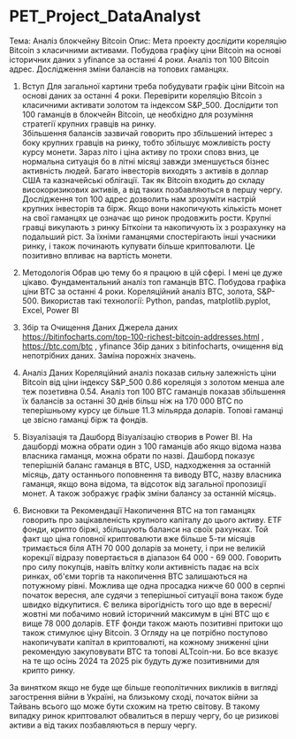 # PET_Project_DataAnalyst
Тема: Аналіз блокчейну Bitcoin
Опис: Мета проекту дослідити кореляцію Bitcoin з класичними активами. Побудова графіку ціни Bitcoin на основі історичних даних 
з yfinance за останні 4 роки. Аналіз топ 100 Bitcoin адрес. Дослідження зміни балансів на топових гаманцях. 

1. Вступ
Для загальної картини треба побудувати графік ціни Bitcoin на основі даних за останні 4 роки. Перевірити кореляцію Bitcoin з класичними
 активати  золотом та індексом S&P_500. 
Дослідити топ 100 гаманців в блокчейн Bitcoin, це необхідно для розуміння стратегії крупних гравців на ринку.  
Збільшення балансів зазвичай говорить про збільшений інтерес з боку крупних гравців на ринку, тобто збільшує можливість росту курсу монети. 
Зараз літо і ціна активу по трохи сповз вниз, це нормальна ситуація бо в літні місяці завжди зменшується бізнес активність людей.
Багато інвесторів виходять з активів в доллар США та казначейські облігації. Так як Bitcoin входить до складу високоризикових активів,
 а від таких позбавляються в першу чергу. Дослідження топ 100 адрес дозволить нам зрозуміти настрій крупних інвесторів та бірж.
Якщо вони накопичують кількість монет на свої гаманцях це означає що ринок продовжить рости.
Крупні гравці викупають з ринку Біткоіни та накопичують їх з розрахунку на подальший ріст.
За їхніми гаманцями спостерігають інші учасники ринку, і також починають купувати більше криптовалюти. Це позитивно впливає на вартість монети. 
3. Методологія
Обрав цю тему бо я працюю в цій сфері. І мені це дуже цікаво. Фундаментальний аналіз топ гаманців BTC.
Побудова графіка ціни BTC за останні 4 роки.  Кореляційний аналіз BTC, золота, S&P-500.
Використав такі технології: Python, pandas, matplotlib.pyplot, Excel, Power BI


5. Збір та Очищення Даних
Джерела даних https://bitinfocharts.com/top-100-richest-bitcoin-addresses.html , https://btc.com/btc , yfinance
Збір даних з bitinfocharts, очищення від непотрібних даних. Заміна порожніх значень. 
6. Аналіз Даних
Кореляційний аналіз показав сильну залежність ціни Bitcoin від ціни індексу S&P_500 0.86 кореляція з золотом менша але теж позетивна 0.54. 
Аналіз топ 100 BTC гаманців показав збільшення їх балансів за останні 30 днів більш ніж на 170 000 BTC по теперішньому курсу це більше  11.3 мільярда доларів. 
Топові гаманці це звісно гаманці бірж та фондів. 

7. Візуалізація та Дашборд
Візуалізацію створив в Power BI. На дашборді можна обрати один з 100 гаманців або якщо відома назва власника гаманця, можна обрати по назві.
Дашборд показує теперішній баланс гаманця в BTC, USD, надходження за останній місяць, дату останнього поповнення та виводу BTC,
назву власника гаманця, якщо вона відома, та відсоток від загальної пропозиції монет. А також зображує графік зміни балансу за останній місяць. 

9. Висновки та Рекомендації
Накопичення BTC на топ гаманцях говорить про зацікавленість крупного капіталу до цього активу. ETF фонди, крипто біржі, збільшують баланси на своїх рахунках.
Той факт що ціна головної криптовалюти вже більше 5-ти місяців тримається біля ATH 70 000 доларів за монету, і при не великій корекції відразу повертається
в діапазон 64 000 - 69 000.
Говорить про силу покупців, навіть влітку коли активність падає на всіх ринках, об'єми торгів та накопичення BTC залишаються на потужному рівні. 
Можлива ще одна просадка нижче 60 000 в серпні початок вересня, але судячи з теперішньої ситуації вона також буде швидко відкупитися.
Є велика вірогідність того що вде в вересні/жовтні ми побачимо новий історичний максимум в ціні BTC що є вище 78 000 доларів.
ETF фонди також мають позитивні притоки що також стимулює ціну Bitcoin.
З Огляду на це потрібно поступово накопичувати капітал в криптовалюті, на кожному зниженні ціни рекомендую закуповувати BTC та топові ALTcoin-ни.
Бо все вказує на те що осінь 2024 та 2025 рік будуть дуже позитивними для крипто ринку.

За винятком якщо не буде ще більше геополітичних викликів в вигляді загострення війни в Україні, на близькому сході,
початок війни за Тайвань всього що може бути схожим на третю світову. В такому випадку ринок криптовалют обвалиться в першу чергу,
бо це ризикові активи а від таких позбавляються в першу чергу. 



